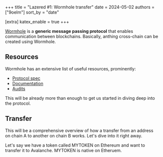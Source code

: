 +++
title = "Lazered #1: Wormhole transfer"
date = 2024-05-02
authors = ["9oelm"]
sort_by = "date"

[extra]
katex_enable = true
+++

[Wormhole](https://docs.wormhole.com/wormhole) is a **generic message passing protocol** that enables communication between blockchains. Basically, anthing cross-chain can be created using Wormhole.

## Resources

Wormhole has an extensive list of useful resources, prominently:
- [Protocol spec](https://github.com/wormhole-foundation/wormhole/blob/main/whitepapers/)
- [Documentation](https://docs.wormhole.com/wormhole)
- [Audits](https://github.com/wormhole-foundation/wormhole-audits/)

This will be already more than enough to get us started in diving deep into the protocol.

## Transfer

This will be a comprehensive overview of how a transfer from an address on chain A to another on chain B works. Let's dive into it right away.

Let's say we have a token called MYTOKEN on Ethereum and want to transfer it to Avalanche. MYTOKEN is native on Etheruem.

